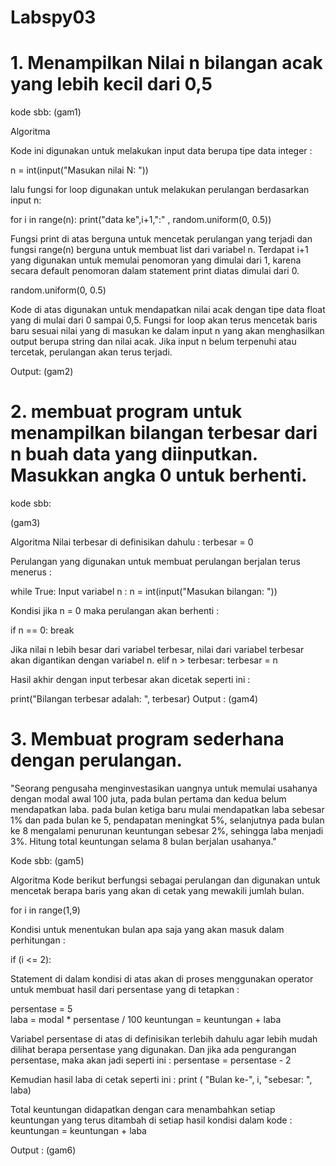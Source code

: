 # Labspy03
# 1. Menampilkan Nilai n bilangan acak yang lebih kecil dari 0,5

kode sbb:
(gam1)

Algoritma

Kode ini digunakan untuk melakukan input data berupa tipe data integer :

n = int(input("Masukan nilai N: "))

lalu fungsi for loop digunakan untuk melakukan perulangan berdasarkan input n:

for i in range(n):
    print("data ke",i+1,":" , random.uniform(0, 0.5))
    
Fungsi print di atas berguna untuk mencetak perulangan yang terjadi dan fungsi range(n) berguna untuk membuat list dari variabel n. Terdapat i+1 yang digunakan untuk memulai penomoran yang dimulai dari 1, karena secara default penomoran dalam statement print diatas dimulai dari 0.

random.uniform(0, 0.5)

Kode di atas digunakan untuk mendapatkan nilai acak dengan tipe data float yang di mulai dari 0 sampai 0,5.
Fungsi for loop akan terus mencetak baris baru sesuai nilai yang di masukan ke dalam input n yang akan menghasilkan output berupa string dan nilai acak. Jika input n belum terpenuhi atau tercetak, perulangan akan terus terjadi.

Output:
(gam2)

# 2. membuat program untuk menampilkan bilangan terbesar dari n buah data yang diinputkan. Masukkan angka 0 untuk berhenti.
kode sbb:

(gam3)

Algoritma
Nilai terbesar di definisikan dahulu :
terbesar = 0

Perulangan yang digunakan untuk membuat perulangan berjalan terus menerus :

while True:
Input variabel n :
n = int(input("Masukan bilangan: "))

Kondisi jika n = 0 maka perulangan akan berhenti :

if n == 0:
    break
    
Jika nilai n lebih besar dari variabel terbesar, nilai dari variabel terbesar akan digantikan dengan variabel n.
elif n > terbesar:
    terbesar = n
    
Hasil akhir dengan input terbesar akan dicetak seperti ini :

print("Bilangan terbesar adalah: ", terbesar)
Output :
(gam4)

# 3. Membuat program sederhana dengan perulangan.
"Seorang pengusaha menginvestasikan uangnya untuk memulai usahanya dengan modal awal 100 juta, pada bulan pertama dan kedua belum mendapatkan laba. pada bulan ketiga baru mulai mendapatkan laba sebesar 1% dan pada bulan ke 5, pendapatan meningkat 5%, selanjutnya pada bulan ke 8 mengalami penurunan keuntungan sebesar 2%, sehingga laba menjadi 3%. Hitung total keuntungan selama 8 bulan berjalan usahanya."

Kode sbb:
(gam5)

Algoritma Kode berikut berfungsi sebagai perulangan dan digunakan untuk mencetak berapa baris yang akan di cetak yang mewakili jumlah bulan.

for i in range(1,9)

Kondisi untuk menentukan bulan apa saja yang akan masuk dalam perhitungan :

if (i <= 2):

Statement di dalam kondisi di atas akan di proses menggunakan operator untuk membuat hasil dari persentase yang di tetapkan :

persentase = 5  
laba = modal * persentase / 100
keuntungan = keuntungan + laba

Variabel persentase di atas di definisikan terlebih dahulu agar lebih mudah dilihat berapa persentase yang digunakan. Dan jika ada pengurangan persentase, maka akan jadi seperti ini :
persentase = persentase - 2

Kemudian hasil laba di cetak seperti ini :
print ( "Bulan ke-", i, "sebesar: ", laba)

Total keuntungan didapatkan dengan cara menambahkan setiap keuntungan yang terus ditambah di setiap hasil kondisi dalam kode :
keuntungan = keuntungan + laba

Output :
(gam6)
